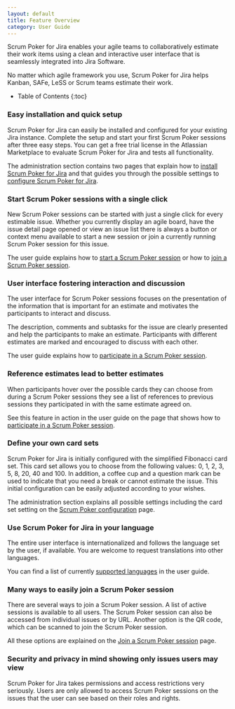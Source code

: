```yaml
---
layout: default
title: Feature Overview
category: User Guide
---
```


Scrum Poker for Jira enables your agile teams to collaboratively estimate their work items using a clean and interactive user interface that is seamlessly integrated into Jira Software.

No matter which agile framework you use, Scrum Poker for Jira helps Kanban, SAFe, LeSS or Scrum teams estimate their work.

* Table of Contents
{:toc}

###  Easy installation and quick setup

Scrum Poker for Jira can easily be installed and configured for your existing Jira instance.
Complete the setup and start your first Scrum Poker sessions after three easy steps.
You can get a free trial license in the Atlassian Marketplace to evaluate Scrum Poker for Jira and tests all functionality.

The administration section contains two pages that explain how to [install Scrum Poker for Jira](/scrum-poker-installation) and that guides you through the possible settings to [configure Scrum Poker for Jira](/scrum-poker-configuration).

### Start Scrum Poker sessions with a single click

New Scrum Poker sessions can be started with just a single click for every estimable issue.
Whether you currently display an agile board, have the issue detail page opened or view an issue list there is always a button or context menu available to start a new session or join a currently running Scrum Poker session for this issue.

The user guide explains how to [start a Scrum Poker session](/start-scrum-poker-session) or how to [join a Scrum Poker session](/join-scrum-poker-session).

### User interface fostering interaction and discussion

The user interface for Scrum Poker sessions focuses on the presentation of the information that is important for an estimate and motivates the participants to interact and discuss.

The description, comments and subtasks for the issue are clearly presented and help the participants to make an estimate.
Participants with different estimates are marked and encouraged to discuss with each other.

The user guide explains how to [participate in a Scrum Poker session](/participate-in-scrum-poker-session).

### Reference estimates lead to better estimates

When participants hover over the possible cards they can choose from during a Scrum Poker sessions they see a list of references to previous sessions they participated in with the same estimate agreed on.

See this feature in action in the user guide on the page that shows how to [participate in a Scrum Poker session](/participate-in-scrum-poker-session).

### Define your own card sets

Scrum Poker for Jira is initially configured with the simplified Fibonacci card set.
This card set allows you to choose from the following values: 0, 1, 2, 3, 5, 8, 20, 40 and 100.
In addition, a coffee cup and a question mark can be used to indicate that you need a break or cannot estimate the issue.
This initial configuration can be easily adjusted according to your wishes.

The administration section explains all possible settings including the card set setting on the [Scrum Poker configuration](/scrum-poker-configuration) page.

### Use Scrum Poker for Jira in your language

The entire user interface is internationalized and follows the language set by the user, if available. You are welcome to request translations into other languages.

You can find a list of currently [supported languages](/supported-languages) in the user guide.

### Many ways to easily join a Scrum Poker session

There are several ways to join a Scrum Poker session.
A list of active sessions is available to all users.
The Scrum Poker session can also be accessed from individual issues or by URL.
Another option is the QR code, which can be scanned to join the Scrum Poker session.

All these options are explained on the [Join a Scrum Poker session](/join-scrum-poker-session) page.

### Security and privacy in mind showing only issues users may view

Scrum Poker for Jira takes permissions and access restrictions very seriously.
Users are only allowed to access Scrum Poker sessions on the issues that the user can see based on their roles and rights.
